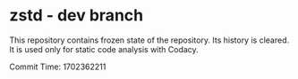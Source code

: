 # zstd - dev branch

This repository contains frozen state of the repository.
Its history is cleared. It is used only for static code
analysis with Codacy.

Commit Time: 1702362211